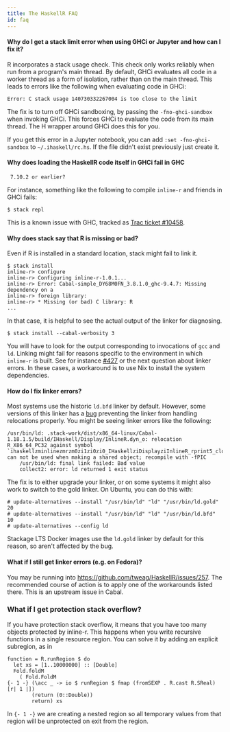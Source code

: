 ```yaml
---
title: The HaskellR FAQ
id: faq
---
```



#### Why do I get a stack limit error when using GHCi or Jupyter and how can I fix it?

R incorporates a stack usage check. This check only works reliably
when run from a program's main thread. By default, GHCi evaluates all
code in a worker thread as a form of isolation, rather than on the
main thread. This leads to errors like the following when evaluating
code in GHCi:

~~~
Error: C stack usage 140730332267004 is too close to the limit
~~~

The fix is to turn off GHCi sandboxing, by passing the
`-fno-ghci-sandbox` when invoking GHCi. This forces GHCi to evaluate
the code from its main thread. The H wrapper around GHCi does this for
you.

If you get this error in a Jupyter notebook, you can add
`:set -fno-ghci-sandbox` to `~/.ihaskell/rc.hs`. If the file didn't
exist previously just create it.

#### Why does loading the HaskellR code itself in GHCi fail in GHC
     7.10.2 or earlier?

For instance, something like the following to compile `inline-r` and
friends in GHCi fails:

~~~
$ stack repl
~~~

This is a known issue with GHC, tracked as
[Trac ticket #10458][trac-10458].

[trac-10458]: https://ghc.haskell.org/trac/ghc/ticket/10458

#### Why does stack say that R is missing or bad?

Even if R is installed in a standard location, stack might fail
to link it.

~~~
$ stack install
inline-r> configure
inline-r> Configuring inline-r-1.0.1...
inline-r> Error: Cabal-simple_DY68M0FN_3.8.1.0_ghc-9.4.7: Missing dependency on a
inline-r> foreign library:
inline-r> * Missing (or bad) C library: R
...
~~~

In that case, it is helpful to see the actual output of the linker for diagnosing.

~~~
$ stack install --cabal-verbosity 3
~~~

You will have to look for the output corresponding to invocations of `gcc` and `ld`.
Linking might fail for reasons specific to the environment in which `inline-r` is
built. See for instance [#427][] or the next question about linker errors. In these
cases, a workaround is to use Nix to install the system dependencies.

[#427]: https://github.com/tweag/HaskellR/issues/427

#### How do I fix linker errors?

Most systems use the historic `ld.bfd` linker by default. However,
some versions of this linker has a [bug][ld-pie-bug] preventing the
linker from handling relocations properly. You might be seeing linker
errors like the following:

~~~
/usr/bin/ld: .stack-work/dist/x86_64-linux/Cabal-1.18.1.5/build/IHaskell/Display/InlineR.dyn_o: relocation R_X86_64_PC32 against symbol `ihaskellzminlinezmrzm0zi1zi0zi0_IHaskellziDisplayziInlineR_rprint5_closure' can not be used when making a shared object; recompile with -fPIC
    /usr/bin/ld: final link failed: Bad value
    collect2: error: ld returned 1 exit status
~~~

The fix is to either upgrade your linker, or on some systems it might also work
to switch to the gold linker. On Ubuntu, you can do this with:

~~~
# update-alternatives --install "/usr/bin/ld" "ld" "/usr/bin/ld.gold" 20
# update-alternatives --install "/usr/bin/ld" "ld" "/usr/bin/ld.bfd" 10
# update-alternatives --config ld
~~~

Stackage LTS Docker images use the `ld.gold` linker by default for
this reason, so aren't affected by the bug.

[ld-pie-bug]: https://sourceware.org/bugzilla/show_bug.cgi?id=17689

#### What if I still get linker errors (e.g. on Fedora)?

You may be running into https://github.com/tweag/HaskellR/issues/257.
The recommended course of action is to apply one of the workarounds
listed there. This is an upstream issue in Cabal.

### What if I get protection stack overflow?

If you have protection stack overflow, it means that you have too
many objects protected by inline-r. This happens when you write
recursive functions in a single resource region. You can solve it
by adding an explicit subregion, as in

~~~
function = R.runRegion $ do
  let xs = [1..10000000] :: [Double]
  Fold.foldM
    ( Fold.FoldM
{- 1 -} (\acc _ -> io $ runRegion $ fmap (fromSEXP . R.cast R.SReal) [r| 1 |])
        (return (0::Double))
        return) xs
~~~

In `{- 1 -}` we are creating a nested region so all temporary values from
that region will be unprotected on exit from the region.
